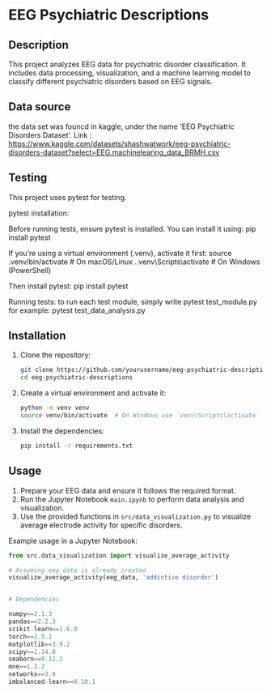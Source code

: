 # EEG Psychiatric Descriptions

## Description

This project analyzes EEG data for psychiatric disorder classification. It includes data processing, visualization, and a machine learning model to classify different psychiatric disorders based on EEG signals.


## Data source

the data set was founcd in kaggle, under the name 'EEG Psychiatric Disorders Dataset'.
Link : https://www.kaggle.com/datasets/shashwatwork/eeg-psychiatric-disorders-dataset?select=EEG.machinelearing_data_BRMH.csv

## Testing 

This project uses pytest for testing.

pytest installation: 

Before running tests, ensure pytest is installed. You can install it using:
pip install pytest

If you’re using a virtual environment (.venv), activate it first:
source .venv/bin/activate  # On macOS/Linux
.\.venv\Scripts\activate   # On Windows (PowerShell)

Then install pytest:
pip install pytest

Running tests: 
to run each test module, simply write pytest test_module.py
for example: pytest test_data_analysis.py

## Installation

1. Clone the repository:
    ```sh
    git clone https://github.com/yourusername/eeg-psychiatric-descriptions.git
    cd eeg-psychiatric-descriptions
    ```

2. Create a virtual environment and activate it:
    ```sh
    python -m venv venv
    source venv/bin/activate  # On Windows use `venv\Scripts\activate`
    ```

3. Install the dependencies:
    ```sh
    pip install -r requirements.txt
    ```

## Usage

1. Prepare your EEG data and ensure it follows the required format.
2. Run the Jupyter Notebook `main.ipynb` to perform data analysis and visualization.
3. Use the provided functions in `src/data_visualization.py` to visualize average electrode activity for specific disorders.

Example usage in a Jupyter Notebook:
```python
from src.data_visualization import visualize_average_activity

# Assuming eeg_data is already created
visualize_average_activity(eeg_data, 'addictive disorder')


# Dependencies

numpy==2.1.3
pandas==2.2.3
scikit-learn==1.6.0
torch==2.5.1
matplotlib==3.9.2
scipy==1.14.0
seaborn==0.12.2
mne==1.2.2
networkx==3.0
imbalanced-learn==0.10.1
